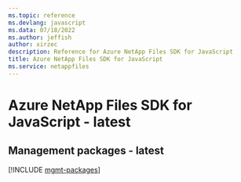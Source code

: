 ```yaml
---
ms.topic: reference
ms.devlang: javascript
ms.data: 07/18/2022
ms.author: jeffish
author: xirzec
description: Reference for Azure NetApp Files SDK for JavaScript
title: Azure NetApp Files SDK for JavaScript
ms.service: netappfiles
---
```

# Azure NetApp Files SDK for JavaScript - latest

## Management packages - latest
[!INCLUDE [mgmt-packages](netapp-files-mgmt-index.md)]
